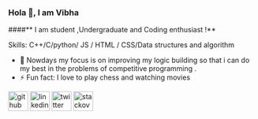 ### Hola 👋, I am Vibha 
####** I am student ,Undergraduate and Coding enthusiast !**

Skills: C++/C/python/ JS / HTML / CSS/Data structures and algorithm 

- 🔭 Nowdays my focus is on improving my logic building so that i can do my best in the problems of competitive programming . 
- ⚡ Fun fact: I love to play chess and watching movies 


[<img src='https://cdn.jsdelivr.net/npm/simple-icons@3.0.1/icons/github.svg' alt='github' height='40'>](https://github.com/https://github.com/Vibharajput85)  [<img src='https://cdn.jsdelivr.net/npm/simple-icons@3.0.1/icons/linkedin.svg' alt='linkedin' height='40'>](https://www.linkedin.com/in/https://www.linkedin.com/in/vibha-rajput-83b3b4191//)  [<img src='https://cdn.jsdelivr.net/npm/simple-icons@3.0.1/icons/twitter.svg' alt='twitter' height='40'>](https://twitter.com/https://twitter.com/secret_giggle85)  [<img src='https://cdn.jsdelivr.net/npm/simple-icons@3.0.1/icons/stackoverflow.svg' alt='stackoverflow' height='40'>](https://stackoverflow.com/users/https://stackoverflow.com/users/13753624/vibha-rajput)  
